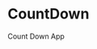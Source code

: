 # CountDown
 Count Down App
     
          
                                                  
                                                     
                                          
                      
              
   
 
   
 
